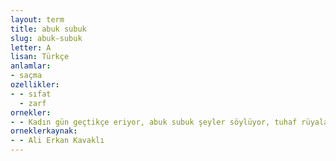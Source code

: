 ```yaml
---
layout: term
title: abuk subuk
slug: abuk-subuk
letter: A
lisan: Türkçe
anlamlar:
- saçma
ozellikler:
- - sıfat
  - zarf
ornekler:
- - Kadın gün geçtikçe eriyor, abuk subuk şeyler söylüyor, tuhaf rüyalar görüyordu.
orneklerkaynak:
- - Ali Erkan Kavaklı
---
```

